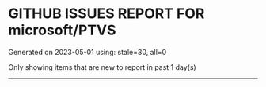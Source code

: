 
# GITHUB ISSUES REPORT FOR microsoft/PTVS


Generated on 2023-05-01 using: stale=30, all=0


Only showing items that are new to report in past 1 day(s)


---
